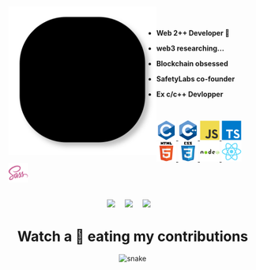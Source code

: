 
<img src="https://github.com/Aissam4/Aissam4/blob/main/lines.svg" align="left" width="300" alt="Aissam4"/>

        
-  **Web 2++ Developer 🚀**

- **web3 researching...**

-  **Blockchain obsessed**

- **SafetyLabs co-founder**

-  **Ex c/c++ Devlopper**

   <br />
<p align=""> 
   <a href="https://www.cprogramming.com/" target="_blank"
    rel="noreferrer"> <img src="https://raw.githubusercontent.com/devicons/devicon/master/icons/c/c-original.svg"
      alt="c" width="40" height="40" /> </a>
   <a href="https://en.cppreference.com/" target="_blank" rel="noreferrer">
    <img src="https://raw.githubusercontent.com/devicons/devicon/master/icons/cplusplus/cplusplus-original.svg"
      alt="cplusplus" width="40" height="40" /> </a>
   <a href="https://developer.mozilla.org/en-US/docs/Web/JavaScript" target="_blank" rel="noreferrer"> <img
      src="https://github.com/devicons/devicon/blob/master/icons/javascript/javascript-original.svg"
      alt="nodejs" width="40" height="40" /> </a>
   <a href="https://www.typescriptlang.org/docs/" target="_blank" rel="noreferrer"> <img
      src="https://github.com/devicons/devicon/blob/master/icons/typescript/typescript-original.svg"
      alt="nodejs" width="40" height="40" /> </a>
   <a href="https://pandas.pydata.org/" target="_blank" rel="noreferrer"></a>
   <a href="https://pandas.pydata.org/" target="_blank" rel="noreferrer"></a>
   <a href="https://developer.mozilla.org/en-US/docs/Web/HTML" target="_blank" rel="noreferrer"> <img
      src="https://raw.githubusercontent.com/devicons/devicon/master/icons/html5/html5-original-wordmark.svg"
      alt="html5" width="40" height="40" /> </a>
   <a href="https://www.w3schools.com/css/" target="_blank"
    rel="noreferrer"> <img
      src="https://raw.githubusercontent.com/devicons/devicon/master/icons/css3/css3-original-wordmark.svg" alt="css3"
      width="40" height="40" /> </a>
   <a href="https://kotlinlang.org" target="_blank" rel="noreferrer">
      <a href="https://nodejs.org" target="_blank" rel="noreferrer"> <img
      src="https://raw.githubusercontent.com/devicons/devicon/master/icons/nodejs/nodejs-original-wordmark.svg"
      alt="nodejs" width="40" height="40" /> </a> <a href="https://pandas.pydata.org/" target="_blank" rel="noreferrer"></a>
    <a href="https://reactjs.org" target="_blank" rel="noreferrer"> <img
      src="https://github.com/devicons/devicon/blob/master/icons/react/react-original.svg"
      alt="nodejs" width="40" height="40" /> </a> <a href="https://pandas.pydata.org/" target="_blank" rel="noreferrer"></a>
    <a href="https://sass-lang.com/documentation/" target="_blank" rel="noreferrer"> <img
      src="https://github.com/devicons/devicon/blob/master/icons/sass/sass-original.svg"
      alt="nodejs" width="40" height="40" /> </a> <a href="https://pandas.pydata.org/" target="_blank" rel="noreferrer"></a>
  <br/>
</details>
<br />
<p align="center">
  <a href="mailto:aissambarchil75@gmail.com?subject=Olá%20Bruno%20Tacca"><img src="https://img.shields.io/badge/gmail-%23D14836.svg?&style=for-the-badge&logo=gmail&logoColor=white" /></a>&nbsp;&nbsp;&nbsp;&nbsp;
  <a href="https://www.instagram.com/il.aissvm"><img src="https://img.shields.io/badge/instagram-%23dc2743.svg?&style=for-the-badge&logo=instagram&logoColor=white" /></a>&nbsp;&nbsp;&nbsp;&nbsp;
  <a href="https://www.linkedin.com/in/aissam-barchil-846408211/"><img src="https://img.shields.io/badge/linkedin-%230077B5.svg?&style=for-the-badge&logo=linkedin&logoColor=white" /></a>&nbsp;&nbsp;&nbsp;&nbsp;

<h1 align = 'Center'>Watch a 🐍 eating my contributions</h1>
<p align="center">
  <img src="https://github.com/akshitagupta15june/akshitagupta15june/blob/output/github-contribution-grid-snake.svg" alt="snake"></center>
</p>
